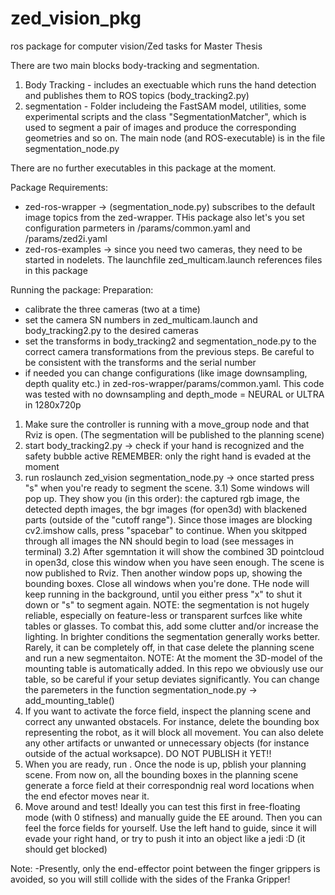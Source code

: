 # zed_vision_pkg
ros package for computer vision/Zed tasks for Master Thesis

There are two main blocks body-tracking and segmentation.
1) Body Tracking - includes an exectuable which runs the hand detection and publishes them to ROS topics (body_tracking2.py)
2) segmentation - Folder includeing the FastSAM model, utilities, some experimental scripts and the class "SegmentationMatcher", which is used
   to segment a pair of images and produce the corresponding geometries and so on. The main node (and ROS-executable) is in the file segmentation_node.py

There are no further executables in this package at the moment.

Package Requirements:
- zed-ros-wrapper -> (segmentation_node.py) subscribes to the default image topics from the zed-wrapper. THis package also let's you set configuration parmeters in /params/common.yaml and /params/zed2i.yaml
- zed-ros-examples -> since you need two cameras, they need to be started in nodelets. The launchfile zed_multicam.launch references files in this package

Running the package:
Preparation:
- calibrate the three cameras (two at a time)
- set the camera SN numbers in zed_multicam.launch and body_tracking2.py to the desired cameras
- set the transforms in body_tracking2 and segmentation_node.py to the correct camera transformations from the previous steps. Be careful to be consistent with the transforms and the serial number
- if needed you can change configurations (like image downsampling, depth quality etc.) in zed-ros-wrapper/params/common.yaml. This code was tested with no downsampling and depth_mode = NEURAL or ULTRA in 1280x720p
1) Make sure the controller is running with a move_group node and that Rviz is open. (The segmentation will be published to the planning scene)
2) start body_tracking2.py -> check if your hand is recognized and the safety bubble active REMEMBER: only the right hand is evaded at the moment
3) run roslaunch zed_vision segmentation_node.py -> once started press "s" when you're ready to segment the scene.
   3.1) Some windows will pop up. They show you (in this order): the captured rgb image, the detected depth images, the bgr images (for open3d) with blackened parts (outside of the "cutoff range").
         Since those images are blocking cv2.imshow calls, press "spacebar" to continue. When you skitpped through all images the NN should begin to load (see messages in terminal)
   3.2) After sgemntation it will show the combined 3D pointcloud in open3d, close this window when you have seen enough. The scene is now published to Rviz. Then another window pops up, showing the bounding boxes.
         Close all windows when you're done. THe node will keep running in the background, until you either press "x" to shut it down or "s" to segment again.
   NOTE: the segmentation is not hugely reliable, especially on feature-less or transparent surfces like white tables or glasses. To combat this, add some clutter and/or increase the lighting. In brighter conditions the             segmentation generally works better. Rarely, it can be completely off, in that case delete the planning scene and run a new segmentaiton.
   NOTE: At the moment the 3D-model of the mounting table is automatically added. In this repo we obviously use our table, so be careful if your setup deviates significantly. You can change the paremeters in the
         function segmentation_node.py -> add_mounting_table()
5) If you want to activate the force field, inspect the planning scene and correct any unwanted obstacels. For instance, delete the bounding box representing the robot, as it will block all movement. You can also delete any other artifacts or unwanted or unnecessary objects (for instance outside of the actual worksapce). DO NOT PUBLISH it YET!!
6) When you are ready, run <rosrun goal_state_publisher force field>. Once the node is up, pblish your planning scene. From now on, all the bounding boxes in the planning scene generate a force field at their correspondnig
   real word locations when the end efector moves near it.
7) Move around and test! Ideally you can test this first in free-floating mode (with 0 stifness) and manually guide the EE around. Then you can feel the force fields for yourself. Use the left hand to guide, since it  will evade your right hand, or try to push it into an object like a jedi :D (it should get blocked)

Note:
-Presently, only the end-effector point between the finger grippers is avoided, so you will still collide with the sides of the Franka Gripper!

